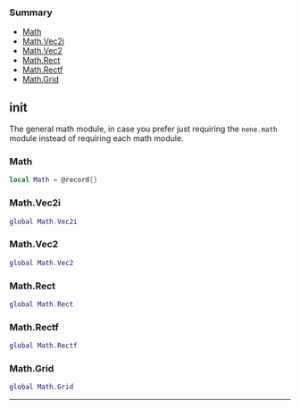 ### Summary
* [Math](#math)
* [Math.Vec2i](#mathvec2i)
* [Math.Vec2](#mathvec2)
* [Math.Rect](#mathrect)
* [Math.Rectf](#mathrectf)
* [Math.Grid](#mathgrid)

## init

The general math module, in case you prefer just requiring the `nene.math` module
instead of requiring each math module.

### Math

```lua
local Math = @record{}
```



### Math.Vec2i

```lua
global Math.Vec2i
```



### Math.Vec2

```lua
global Math.Vec2
```



### Math.Rect

```lua
global Math.Rect
```



### Math.Rectf

```lua
global Math.Rectf
```



### Math.Grid

```lua
global Math.Grid
```



---
